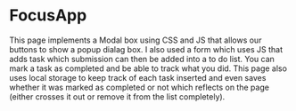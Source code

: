 # FocusApp

This page implements a Modal box using CSS and JS that allows our buttons to show a popup dialag box. 
I also used a form which uses JS that adds task which submission can then be added into a to do list. You can mark a task as completed and be able to track what you did. 
This page also uses local storage to keep track of each task inserted and even saves whether it was marked as completed or not which reflects on the page (either crosses it out or remove it from the list completely).


